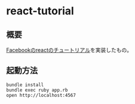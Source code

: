 react-tutorial
==============

## 概要

[Facebookのreactのチュートリアル](http://facebook.github.io/react/docs/tutorial.html)を実装したもの。

## 起動方法

    bundle install
    bundle exec ruby app.rb
    open http://localhost:4567

